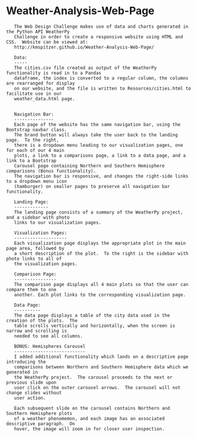 # Weather-Analysis-Web-Page
 
       
       
       The Web Design Challenge makes use of data and charts generated in the Python API WeatherPy
       Challenge in order to create a responsive website using HTML and CSS.  Website can be viewed at:
       http://kmspitzer.github.io/Weather-Analysis-Web-Page/
       
       Data:
       -----
       The cities.csv file created as output of the WeatherPy functionality is read in to a Pandas
       dataframe, the index is converted to a regular column, the columns are rearranged for display
       on our website, and the file is written to Resources/cities.html to facilitate use in our
       weather_data.html page.
       
       
       Navigation Bar:
       ---------------
       Each page of the website has the same navigation bar, using the Bootstrap navbar class.
       The brand button will always take the user back to the landing page.  To the right,
       there is a dropdown menu leading to our visualization pages, one for each of our 4 main
       plots, a link to a comparisons page, a link to a data page, and a link to a Bootstrap
       Carousel page containing Northern and Southern Hemisphere comparisons (Bonus functionality).
       The navigation bar is responsive, and changes the right-side links to a dropdown menu icon
       (hamburger) on smaller pages to preserve all navigation bar functionality.
       
       Landing Page:
       -------------
       The landing page consists of a summary of the WeatherPy project, and a sidebar with photo
       links to our visualization pages.
       
       Visualization Pages:
       --------------------
       Each visualization page displays the appropriate plot in the main page area, followed by
       a short description of the plot.  To the right is the sidebar with photo links to all of
       the visualization pages.
       
       Comparison Page:
       ----------------
       The comparison page displays all 4 main plots so that the user can compare them to one
       another. Each plot links to the corresponding visualization page.
       
       Data Page:
       ----------
       The data page displays a table of the city data used in the creation of the plots.  The
       table scrolls vertically and horizontally, when the screen is narrow and scrolling is
       needed to see all columns.
       
       BONUS: Hemispheres Carousel
       ---------------------------
       I added additional functionality which lands on a descriptive page introducing the
       comparisons between Northern and Southern Hemisphere data which we generated in
       the WeatherPy project.  The carousel proceeds to the next or previous slide upon
       user click on the outer carousel arrows.  The carousel will not change slides without
       user action.
       
       Each subsequent slide on the carousel contains Northern and Southern Hemisphere plots
       of a weather phenomemon, and each image has an associated descriptive paragraph.  On
       hover, the image will zoom in for closer user inspection.
       

